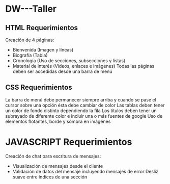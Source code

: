 # DW---Taller

## HTML Requerimientos
Creación de 4 páginas:
- Bienvenida (Imagen y líneas)
- Biografía (Tabla)
- Cronología (Uso de secciones, subsecciones y listas)
- Material de interés (Videos, enlaces e imágenes)
Todas las páginas deben ser accedidas desde una barra de menú

## CSS Requerimientos
La barra de menú debe permanecer siempre arriba y cuando se pase el cursor sobre una opción ésta debe cambiar de color
Las tablas deben tener un color de fondo distinto dependiendo la fila
Los títulos deben tener un subrayado de diferente color e incluir una o más fuentes de google
Uso de elementos flotantes, borde y sombra en imágenes

# JAVASCRIPT Requerimientos
Creación de chat para escritura de mensajes:
- Visualización de mensajes desde el cliente
- Validación de datos del mensaje incluyendo mensajes de error
Desliz suave entre índices de una sección
